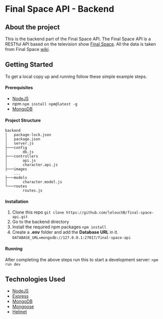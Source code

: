 # Final Space API - Backend
## About the project
This is the backend part of the Final Space API. The Final Space API is a RESTful API based on the television show [Final Space](https://en.wikipedia.org/wiki/Final_Space). All the data is taken from Final Space [wiki](https://final-space.fandom.com/wiki/Final_Space_Wiki).

## Getting Started
To get a local copy up and running follow these simple example steps.

#### Prerequisites
- [NodeJS](https://nodejs.org/en/)
- npm
```npm install npm@latest -g```
- [MongoDB](https://docs.mongodb.com/manual/installation/)

#### Project Structure

``` 
backend
│   package-lock.json
│   package.json
│   server.js
├───config
│       db.js
├───controllers
│       api.js
│       character.api.js
├───images
    ...
├───models
│       character.model.js
└───routes
        routes.js
```

#### Installation
1. Clone this repo
``` git clone https://github.com/lelouchB/final-space-api.git ```
2. Go to the backend directory
3. Install the required npm packages
``` npm install ```
4. Create a **.env** folder and add the **Database URL** in it.
```DATABASE_URL=mongodb://127.0.0.1:27017/final-space-api```

#### Running 
After completing the above steps run this to start a development server:
``` npm run dev ```

## Technologies Used
- [NodeJS](https://nodejs.org/en/)
- [Express](https://expressjs.com/)
- [MongoDB](https://www.mongodb.com/)
- [Mongoose](https://mongoosejs.com/)
- [Helmet](https://www.npmjs.com/package/helmet)

